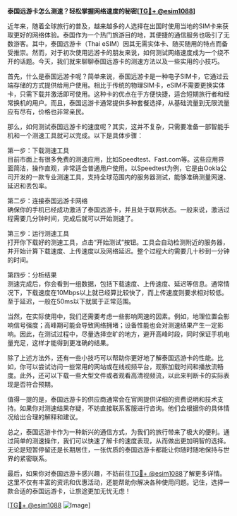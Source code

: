 **泰国远游卡怎么测速？轻松掌握网络速度的秘密[[TG💪+ @esim1088](https://t.me/s/esim1088)]**

近年来，随着全球旅行的普及，越来越多的人选择在出国时使用当地的SIM卡来获取更好的网络体验。泰国作为一个热门旅游目的地，其便捷的通信服务也吸引了无数游客。其中，泰国远游卡（Thai eSIM）因其无需实体卡、随买随用的特点而备受推崇。然而，对于初次使用远游卡的朋友来说，如何测试网络速度成为一个绕不开的话题。今天，我们就来聊聊泰国远游卡的测速方法以及一些实用的小技巧。

首先，什么是泰国远游卡呢？简单来说，泰国远游卡是一种电子SIM卡，它通过云端存储的方式提供给用户使用。相比于传统的物理SIM卡，eSIM不需要更换实体卡，只需下载并激活即可使用。这种卡的优点在于方便快捷，适合短期旅行者和经常换机的用户。而且，泰国远游卡通常提供多种套餐选择，从基础流量到无限流量应有尽有，价格也非常亲民。

那么，如何测试泰国远游卡的速度呢？其实，这并不复杂，只需要准备一部智能手机和一个测速工具就可以完成。以下是具体步骤：

第一步：下载测速工具  
目前市面上有很多免费的测速应用，比如Speedtest、Fast.com等。这些应用界面简洁，操作直观，非常适合普通用户使用。以Speedtest为例，它是由Ookla公司开发的一款专业测速工具，支持全球范围内的服务器测试，能够准确测量网速、延迟和丢包率。

第二步：连接泰国远游卡网络  
确保你的手机已经成功激活了泰国远游卡，并且处于联网状态。一般来说，激活过程需要几分钟时间，完成后就可以开始测速了。

第三步：运行测速工具  
打开你下载好的测速工具，点击“开始测试”按钮。工具会自动检测附近的服务器，并开始计算下载速度、上传速度以及网络延迟。整个过程大约需要几十秒到一分钟的时间。

第四步：分析结果  
测速完成后，你会看到一组数据，包括下载速度、上传速度、延迟等信息。通常情况下，下载速度在10Mbps以上就已经算比较快了，而上传速度则要求相对较低。至于延迟，一般在50ms以下就属于正常范围。

当然，在实际使用中，我们还需要考虑一些影响网速的因素。例如，地理位置会影响信号强度；高峰期可能会导致网络拥堵；设备性能也会对测速结果产生一定影响。因此，在测试过程中，尽量选择空旷的地方，避开高峰时段，同时保证手机电量充足，这样才能得到更准确的结果。

除了上述方法外，还有一些小技巧可以帮助你更好地了解泰国远游卡的性能。比如，你可以尝试访问一些常用的网站或在线视频平台，观察加载时间和播放流畅度。此外，还可以下载一些大型文件或者观看高清视频流，以此来判断卡的实际表现是否符合预期。

值得一提的是，泰国远游卡的供应商通常会在官网提供详细的资费说明和技术支持。如果你对测速结果存疑，不妨直接联系客服进行咨询。他们会根据你的具体情况给出合理的解释和建议。

总之，泰国远游卡作为一种新兴的通信方式，为我们的旅行带来了极大的便利。通过简单的测速操作，我们可以快速了解卡的速度表现，从而做出更加明智的选择。无论是短暂停留还是长期居住，一张优质的泰国远游卡都能让你随时随地保持与世界的紧密联系。

最后，如果你对泰国远游卡感兴趣，不妨前往[TG💪+ @esim1088](https://t.me/s/esim1088)了解更多详情。这里不仅有丰富的资讯和优惠活动，还能帮助你解决各种使用问题。记住，选择一款合适的泰国远游卡，让旅途更加无忧无虑！

[[TG💪+ @esim1088](https://t.me/s/esim1088) ![Image](https://i.postimg.cc/4NQfJmqS/Snipaste-2025-05-13-00-14-12.png)]